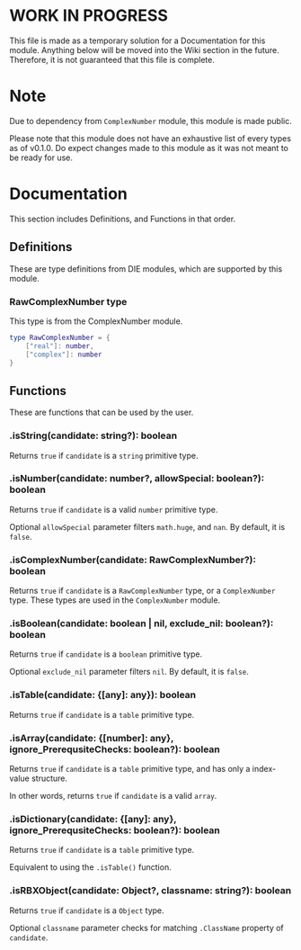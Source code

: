 # WORK IN PROGRESS
This file is made as a temporary solution for a Documentation for this module. Anything below will be moved into the Wiki section in the future. Therefore, it is not guaranteed that this file is complete.

# Note
Due to dependency from `ComplexNumber` module, this module is made public.

Please note that this module does not have an exhaustive list of every types as of v0.1.0. Do expect changes made to this module as it was not meant to be ready for use.

# Documentation
This section includes Definitions, and Functions in that order.

## Definitions
These are type definitions from DIE modules, which are supported by this module.

### RawComplexNumber type
This type is from the ComplexNumber module.
```lua
type RawComplexNumber = {
	["real"]: number,
	["complex"]: number
}
```

## Functions
These are functions that can be used by the user.

### .isString(candidate: string?): boolean
Returns `true` if `candidate` is a `string` primitive type.

### .isNumber(candidate: number?, allowSpecial: boolean?): boolean
Returns `true` if `candidate` is a valid `number` primitive type.

Optional `allowSpecial` parameter filters `math.huge`, and `nan`. By default, it is `false`.

### .isComplexNumber(candidate: RawComplexNumber?): boolean
Returns `true` if `candidate` is a `RawComplexNumber` type, or a `ComplexNumber` type. These types are used in the `ComplexNumber` module.

### .isBoolean(candidate: boolean | nil, exclude_nil: boolean?): boolean
Returns `true` if `candidate` is a `boolean` primitive type.

Optional `exclude_nil` parameter filters `nil`. By default, it is `false`.

### .isTable(candidate: {[any]: any}): boolean
Returns `true` if `candidate` is a `table` primitive type.

### .isArray(candidate: {[number]: any}, ignore_PrerequsiteChecks: boolean?): boolean
Returns `true` if `candidate` is a `table` primitive type, and has only a index-value structure.

In other words, returns `true` if `candidate` is a valid `array`.

### .isDictionary(candidate: {[any]: any}, ignore_PrerequsiteChecks: boolean?): boolean
Returns `true` if `candidate` is a `table` primitive type.

Equivalent to using the `.isTable()` function.

### .isRBXObject(candidate: Object?, classname: string?): boolean
Returns `true` if `candidate` is a `Object` type.

Optional `classname` parameter checks for matching `.ClassName` property of `candidate`.